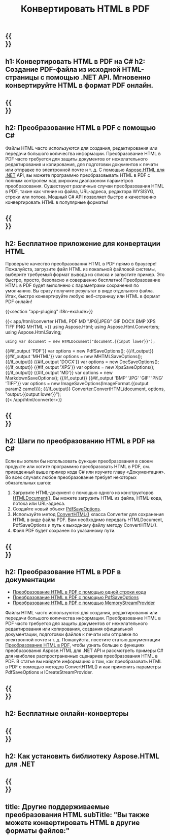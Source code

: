 ﻿---
translation: true
template: /templates/_template-conversion-child.md
title: Конвертировать HTML в PDF
description: Преобразование HTML в PDF на C#. Легко используйте API в любом приложении .NET. Попробуйте онлайн-конвертер HTML в PDF бесплатно!
url: /net/conversion/html-to-pdf/
family: html
platformtag: net
feature: conversion
informat: HTML
outformat: PDF
otherformats: DOCX XPS GIF JPEG PNG TIFF BMP XHTML MHTML MD
---

{{<section banner>}}
---
h1: Конвертировать HTML в PDF на C#
h2: Создание PDF-файла из исходной HTML-страницы с помощью .NET API. Мгновенно конвертируйте HTML в формат PDF онлайн.
---

{{<section overview>}}
---
h2: Преобразование HTML в PDF с помощью C#
---

Файлы HTML часто используются для создания, редактирования или передачи большого количества информации. Преобразование HTML в PDF часто требуется для защиты документов от нежелательного редактирования и копирования, для подготовки документов к печати или отправке по электронной почте и т. д. С помощью [Aspose.HTML для .NET](https://products.aspose.com/html/net/) API, вы можете программно преобразовывать HTML в PDF с полным контролем над широким диапазоном параметров преобразования. Существуют различные случаи преобразования HTML в PDF, такие как чтение из файла, URL-адреса, редактора WYSISYG, строки или потока. Мощный C# API позволяет быстро и качественно конвертировать HTML в популярные форматы!

{{<section demos>}}
---
h2: Бесплатное приложение для конвертации HTML
---

Проверьте качество преобразования HTML в PDF прямо в браузере! Пожалуйста, загрузите файл HTML из локальной файловой системы, выберите требуемый формат вывода из списка и запустите пример. Это быстро, просто, безопасно и совершенно бесплатно! Преобразование HTML в PDF будет выполнено с параметрами сохранения по умолчанию. Вы сразу получите результат в виде отдельного файла. Итак, быстро конвертируйте любую веб-страницу или HTML в формат PDF онлайн!

{{<section "app-pluging" i18n-exclude>}}

{{< app/html/converter HTML PDF MD "JPG|JPEG" GIF DOCX BMP XPS TIFF PNG MHTML >}}
using Aspose.Html;
using Aspose.Html.Converters;
using Aspose.Html.Saving;

    using var document = new HTMLDocument("document.{{input lower}}");
{{#if_output 'PDF'}}
    var options = new PdfSaveOptions();
{{/if_output}}
{{#if_output 'MHTML'}}
    var options = new MHTMLSaveOptions();
{{/if_output}}
{{#if_output 'DOCX'}}
    var options = new DocSaveOptions();
{{/if_output}}
{{#if_output 'XPS'}}
    var options = new XpsSaveOptions();
{{/if_output}}
{{#if_output 'MD'}}
    var options = new MarkdownSaveOptions();
{{/if_output}}
{{#if_output 'BMP' 'JPG' 'GIF' 'PNG' 'TIFF'}}
    var options = new ImageSaveOptions(ImageFormat.{{output param2 camel}});
{{/if_output}}
    Converter.ConvertHTML(document, options, "output.{{output lower}}");   
{{< /app/html/converter>}} 


{{<section steps>}}
---
h2: Шаги по преобразованию HTML в PDF на C#
---

Если вы хотели бы использовать функции преобразования в своем продукте или хотите программно преобразовать HTML в PDF, см. приведенный выше пример кода C# или изучите главу «Документация». Во всех случаях любое преобразование требует некоторых обязательных шагов:

1. Загрузите HTML-документ с помощью одного из конструкторов [HTMLDocument()](https://reference.aspose.com/html/net/aspose.html/htmldocument/). Вы можете загрузить HTML из файла, HTML-кода, потока или URL-адреса.
1. Создайте новый объект [PdfSaveOptions](https://reference.aspose.com/html/net/aspose.html.saving/pdfsaveoptions/).
1. Используйте метод [ConvertHTML()](https://reference.aspose.com/html/net/aspose.html.converters/converter/converthtml/) класса Converter для сохранения HTML в виде файла PDF. Вам необходимо передать HTMLDocument, PdfSaveOptions и путь к выходному файлу методу ConvertHTML().
1. Файл PDF будет сохранен по указанному пути.

{{<section documentation>}}
---
h2: Преобразование HTML в PDF в документации
---

  - <a href="https://docs.aspose.com/html/net/converting-between-formats/html-to-pdf/#html-to-pdf-by-a-single-of-code " target="_blank">Преобразование HTML в PDF с помощью одной строки кода</a>
  - <a href="https://docs.aspose.com/html/net/converting-between-formats/html-to-pdf/#convert-html-to-pdf-in-c-using-pdfsaveoptions" target="_blank">Преобразование HTML в PDF с помощью PdfSaveOptions</a>
  - <a href="https://docs.aspose.com/html/net/converting-between-formats/html-to-pdf/#output-stream-providers" target="_blank">Преобразование HTML в PDF с помощью MemoryStreamProvider</a>

Файлы HTML часто используются для создания, редактирования или передачи большого количества информации. Преобразование HTML в PDF часто требуется для защиты документов от нежелательного редактирования или копирования, создания официальной документации, подготовки файлов к печати или отправке по электронной почте и т. д. Пожалуйста, посетите статью документации [Преобразование HTML в PDF,](https://docs.aspose.com/html/net/converting-between-formats/html-to-pdf/) чтобы узнать больше о функциях преобразования Aspose.HTML для .NET API и рассмотреть примеры C# для наиболее распространенных сценариев преобразования HTML в PDF. В статье вы найдете информацию о том, как преобразовать HTML в PDF с помощью методов ConvertHTML() и как применить параметры PdfSaveOptions и ICreateStreamProvider.

{{<section online-converters>}}
---
h2: Бесплатные онлайн-конвертеры
---

{{<section get-started>}}
---
h2: Как установить библиотеку Aspose.HTML для .NET
---

{{<section other-conversions>}}
---
title: Другие поддерживаемые преобразования HTML
subTitle: "Вы также можете конвертировать HTML в другие форматы файлов:"
---